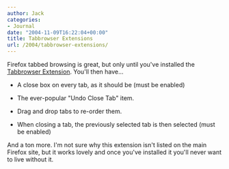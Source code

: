 ```yaml
---
author: Jack
categories:
- Journal
date: "2004-11-09T16:22:04+00:00"
title: Tabbrowser Extensions
url: /2004/tabbrowser-extensions/
---
```


Firefox tabbed browsing is great, but only until you've installed the [Tabbrowser Extension][1]. You'll then have&#8230;

</p> 

  * A close box on every tab, as it should be (must be enabled)


  * The ever-popular "Undo Close Tab" item.


  * Drag and drop tabs to re-order them.


  * When closing a tab, the previously selected tab is then selected (must be enabled)
</ul> 

And a ton more. I'm not sure why this extension isn't listed on the main Firefox site, but it works lovely and once you've installed it you'll never want to live without it.

 [1]: http://piro.sakura.ne.jp/xul/_tabextensions.html.en